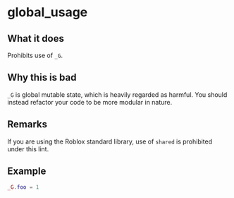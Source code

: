 # global_usage
## What it does
Prohibits use of `_G`.

## Why this is bad
`_G` is global mutable state, which is heavily regarded as harmful. You should instead refactor your code to be more modular in nature.

## Remarks
If you are using the Roblox standard library, use of `shared` is prohibited under this lint.

## Example
```lua
_G.foo = 1
```
